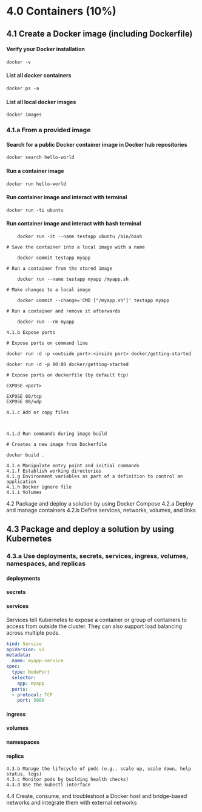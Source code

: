 # 4.0 Containers (10%)

## 4.1 Create a Docker image (including Dockerfile) 

#### Verify your Docker installation

	docker -v
	
#### List all docker containers

	docker ps -a
	
#### List all local docker images

	docker images

### 4.1.a From a provided image
	
#### Search for a public Docker container image in Docker hub repositories
	
	docker search hello-world
	
#### Run a container image
	
	docker run hello-world
	
#### Run container image and interact with terminal
	
	docker run -ti ubuntu
		
#### Run container image and interact with bash terminal
	
		docker run -it --name testapp ubuntu /bin/bash
	
	# Save the container into a local image with a name
	
		docker commit testapp myapp
	
	# Run a container from the stored image 
	
		docker run --name testapp myapp /myapp.sh
		
	# Make changes to a local image
	
		docker commit --change='CMD ["/myapp.sh"]' testapp myapp
		
	# Run a container and remove it afterwards
	
		docker run --rm myapp
	
	4.1.b Expose ports
	
	# Expose ports on command line
	
	docker run -d -p <outside port>:<inside port> docker/getting-started
	
	docker run -d -p 80:80 docker/getting-started
	
	# Expose ports on dockerfile (by default tcp)
	
	EXPOSE <port>
	
	EXPOSE 80/tcp
	EXPOSE 80/udp
	
	4.1.c Add or copy files
	
	
	
	4.1.d Run commands during image build
	
	# Creates a new image from Dockerfile 
	
	docker build .
	
	4.1.e Manipulate entry point and initial commands
	4.1.f Establish working directories
	4.1.g Environment variables as part of a definition to control an application 
	4.1.h Docker ignore file
	4.1.i Volumes

4.2 Package and deploy a solution by using Docker Compose 
	4.2.a Deploy and manage containers
	4.2.b Define services, networks, volumes, and links

## 4.3 Package and deploy a solution by using Kubernetes
	
### 4.3.a Use deployments, secrets, services, ingress, volumes, namespaces, and replicas
	
#### deployments
	
#### secrets
	
#### services
	
Services tell Kubernetes to expose a container or group of containers to access from outside the cluster. They can also support load balancing across multiple pods.

```yaml
kind: Service
apiVersion: v1
metadata:
  name: myapp-service
spec:
  type: NodePort
  selector:
    app: myapp
  ports:
  - protocol: TCP
    port: 5000
```
	
#### ingress

#### volumes

#### namespaces

#### replics


	4.3.b Manage the lifecycle of pods (e.g., scale up, scale down, help status, logs)
	4.3.c Monitor pods by building health checks)
	4.3.d Use the kubectl interface

4.4 Create, consume, and troubleshoot a Docker host and bridge-based networks and integrate them with external networks
